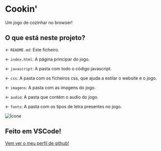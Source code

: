 # Cookin'

Um jogo de cozinhar no browser!

## O que está neste projeto?

← `README.md`: Este ficheiro.

← `index.html`: A página principar do jogo.

← `javascript`: A pasta com todo o código javascript.

← `css`: A pasta com os ficheiros css, que ajuda a estilar o website e o jogo.

← `imagens`: A pasta com as imagens do jogo.

← `audio`: A pasta que contém o audio do jogo.

← `fonts`: A pasta com os tipos de letra presentes no jogo.

![Ícone](https://cdn.discordapp.com/avatars/412967842665725952/38732e80f00af6f57a7cd2e4eb652ab4.png?size=2048)

## Feito em VSCode!

[Vem ver o meu perfil de github!](https://github.com/stxnezz)